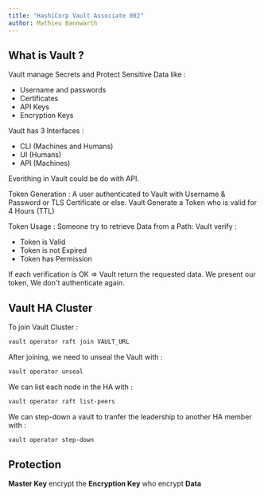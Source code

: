```yaml
---
title: "HashiCorp Vault Associate 002"
author: Mathieu Bannwarth
---
```


## What is Vault ?

Vault manage Secrets and Protect Sensitive Data like :
- Username and passwords
- Certificates
- API Keys
- Encryption Keys

Vault has 3 Interfaces :
- CLI (Machines and Humans)
- UI (Humans)
- API (Machines)

Everithing in Vault could be do with API.

Token Generation : 
A user authenticated to Vault with Username & Password or TLS Certificate or else.
Vault Generate a Token who is valid for 4 Hours (TTL)

Token Usage :
Someone try to retrieve Data from a Path:
Vault verify :
- Token is Valid
- Token is not Expired
- Token has Permission

If each verification is OK => Vault return the requested data.
We present our token, We don't authenticate again.

## Vault HA Cluster

To join Vault Cluster :
```bash
vault operator raft join VAULT_URL
```

After joining, we need to unseal the Vault with :
```bash
vault operator unseal
```

We can list each node in the HA with :
```bash
vault operator raft list-peers
```

We can step-down a vault to tranfer the leadership to another HA member with : 
```bash
vault operator step-down
```

## Protection

**Master Key** encrypt the **Encryption Key** who encrypt **Data**